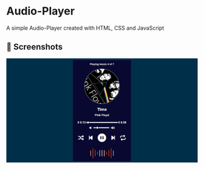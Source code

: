 # Audio-Player

A simple Audio-Player created with HTML, CSS and JavaScript

## 📸 Screenshots  

![Hero Icon](assets/Hero.png)
